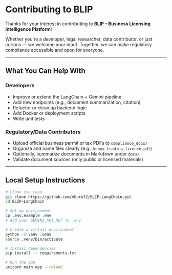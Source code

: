 # Contributing to BLIP

Thanks for your interest in contributing to **BLIP – Business Licensing Intelligence Platform**!

Whether you're a developer, legal researcher, data contributor, or just curious — we welcome your input. Together, we can make regulatory compliance accessible and open for everyone.

---

## What You Can Help With

### Developers
- Improve or extend the LangChain + Gemini pipeline
- Add new endpoints (e.g., document summarization, citation)
- Refactor or clean up backend logic
- Add Docker or deployment scripts
- Write unit tests

### Regulatory/Data Contributors
- Upload official business permit or tax PDFs to `compliance_docs/`
- Organize and name files clearly (e.g., `kenya_trading_license.pdf`)
- Optionally, summarize documents in Markdown under `docs/`
- Validate document sources (only public or licensed materials)

---

## Local Setup Instructions

```bash
# Clone the repo
git clone https://github.com/mburu72/BLIP-LangChain.git
cd BLIP-LangChain

# Set up environment
cp .env.example .env
# Add your GEMINI_API_KEY to .env

# Create a virtual environment
python -m venv .venv
source .venv/bin/activate

# Install dependencies
pip install -r requirements.txt

# Run the app
uvicorn main:app --reload